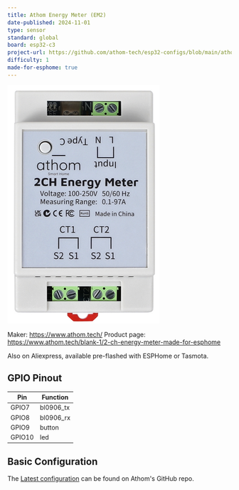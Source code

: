 ```yaml
---
title: Athom Energy Meter (EM2)
date-published: 2024-11-01
type: sensor
standard: global
board: esp32-c3
project-url: https://github.com/athom-tech/esp32-configs/blob/main/athom-energy-monitor-x2.yaml
difficulty: 1
made-for-esphome: true
---
```


![alt text](athom_EM2.webp "Athom Energy Meter - EM2")

Maker: https://www.athom.tech/
Product page: https://www.athom.tech/blank-1/2-ch-energy-meter-made-for-esphome

Also on Aliexpress, available pre-flashed with ESPHome or Tasmota.

## GPIO Pinout

| Pin    | Function  |
| ------ | --------- |
| GPIO7  | bl0906_tx |
| GPIO8  | bl0906_rx |
| GPIO9  | button    |
| GPIO10 | led       |

## Basic Configuration

The [Latest configuration](https://github.com/athom-tech/esp32-configs/blob/main/athom-energy-monitor-x2.yaml)
can be found on Athom's GitHub repo.
